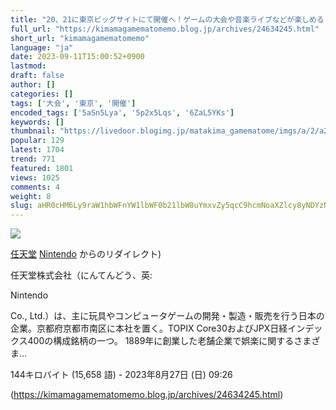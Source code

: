 ```yaml
---
title: "20、21に東京ビッグサイトにて開催へ！ゲームの大会や音楽ライブなどが楽しめる : まったりきままにゲームまとめも"
full_url: "https://kimamagamematomemo.blog.jp/archives/24634245.html"
short_url: "kimamagamematomemo"
language: "ja"
date: 2023-09-11T15:00:52+0900
lastmod: 
draft: false
author: []
categories: []
tags: ['大会', '東京', '開催']
encoded_tags: ['5aSn5Lya', '5p2x5Lqs', '6ZaL5YKs']
keywords: []
thumbnail: "https://livedoor.blogimg.jp/matakima_gamematome/imgs/a/2/a25c2127.png"
popular: 129
latest: 1704
trend: 771
featured: 1801
views: 1025
comments: 4
weight: 8
slug: aHR0cHM6Ly9raW1hbWFnYW1lbWF0b21lbW8uYmxvZy5qcC9hcmNoaXZlcy8yNDYzNDI0NS5odG1s
---
```


![](https://livedoor.blogimg.jp/matakima_gamematome/imgs/a/2/a25c2127.png)

<div><a title='任天堂' href='https://ja.wikipedia.org/wiki/%E4%BB%BB%E5%A4%A9%E5%A0%82' target='_blank'>任天堂</a> <span class='searchalttitle'><a></a><span><a title='Nintendo' class='mw-redirect' href='https://ja.wikipedia.org/wiki/Nintendo' target='_blank'><span>Nintendo</span></a> からのリダイレクト)</span></span><p class='searchresult'>任天堂株式会社（にんてんどう、英: <p>Nintendo</p> Co., Ltd.）は、主に玩具やコンピュータゲームの開発・製造・販売を行う日本の企業。京都府京都市南区に本社を置く。TOPIX Core30およびJPX日経インデックス400の構成銘柄の一つ。 1889年に創業した老舗企業で娯楽に関するさまざま…</p> <p class='mw-search-result-data'>144キロバイト (15,658 語) - 2023年8月27日 (日) 09:26</p></div>

(https://kimamagamematomemo.blog.jp/archives/24634245.html)
